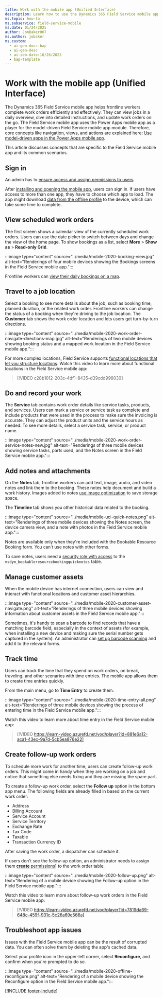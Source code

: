 ```yaml
---
title: Work with the mobile app (Unified Interface)
description: Learn how to use the Dynamics 365 Field Service mobile app to plan your work day, track your work orders, and view customer details.
ms.topic: how-to
ms.subservice: field-service-mobile
ms.date: 01/24/2025
author: JonBaker007
ms.author: jobaker
ms.custom:
  - ai-gen-docs-bap
  - ai-gen-desc
  - ai-seo-date:10/26/2023
  - bap-template
---
```


# Work with the mobile app (Unified Interface)

The Dynamics 365 Field Service mobile app helps frontline workers complete work orders efficiently and effectively. They can view jobs in a daily overview, dive into detailed instructions, and update work orders on the go. The Field Service mobile app uses the Power Apps mobile app as a player for the model-driven Field Service mobile app module. Therefore, core concepts like navigation, views, and actions are explained here: [Use model-driven apps in the Power Apps mobile app](/power-apps/mobile/use-custom-model-driven-app-on-mobile).

This article discusses concepts that are specific to the Field Service mobile app and its common scenarios.

## Sign in

An admin has to [ensure access and assign permissions to users](../users-licenses-permissions.md).

After [installing and opening the mobile app](download-mobile-app.md), users can sign in. If users have access to more than one app, they have to choose which app to load. The app might download [data from the offline profile](offline-data-sync.md) to the device, which can take some time to complete.

## View scheduled work orders

The first screen shows a calendar view of the currently scheduled work orders. Users can use the date picker to switch between days and change the view of the home page. To show bookings as a list, select **More** > **Show as** > **Read-only Grid**.

:::image type="content" source="../media/mobile-2020-booking-view.jpg" alt-text="Renderings of four mobile devices showing the Bookings screens in the Field Service mobile app.":::

Frontline workers can [view their daily bookings on a map](booking-maps.md).

## Travel to a job location

Select a booking to see more details about the job, such as booking time, planned duration, or the related work order. Frontline workers can change the status of a booking when they're driving to the job location. The **Customer** tab shows the work order location and lets users get turn-by-turn directions.

:::image type="content" source="../media/mobile-2020-work-order-navigate-directions-map.jpg" alt-text="Renderings of two mobile devices showing booking status and a mapped work location in the Field Service mobile app.":::

For more complex locations, Field Service supports [functional locations that let you structure locations](../functional-locations.md). Watch this video to learn more about functional locations in the Field Service mobile app:
>
> [!VIDEO c28b1012-203c-4df1-8435-d39cdd999030]

## Do and record your work

The **Service** tab contains work order details like service tasks, products, and services. Users can mark a service or service task as complete and include products that were used in the process to make sure the invoicing is accurate. They can adjust the product units and the service hours as needed. To see more details, select a service task, service, or product name.

:::image type="content" source="../media/mobile-2020-work-order-service-notes-new.jpg" alt-text="Renderings of three mobile devices showing service tasks, parts used, and the Notes screen in the Field Service mobile app.":::

## Add notes and attachments

On the **Notes** tab, frontline workers can add text, image, audio, and video notes and link them to the booking. These notes help document and build a work history. Images added to notes [use image optimization](/power-apps/mobile/optimize-images-upload) to save storage space.

The **Timeline** tab shows you other historical data related to the booking.

:::image type="content" source="../media/mobile-uci-quick-notes.png" alt-text="Renderings of three mobile devices showing the Notes screen, the device camera view, and a note with photos in the Field Service mobile app.":::

Notes are available only when they're included with the Bookable Resource Booking form. You can't use notes with other forms.

To save notes, users need a [security role with access](../users-licenses-permissions.md) to the `msdyn_bookableresourcebookingquicknotes` table.

## Manage customer assets

When the mobile device has internet connection, users can view and interact with functional locations and customer asset hierarchies.

:::image type="content" source="../media/mobile-2020-customer-asset-navigate.png" alt-text="Renderings of three mobile devices showing information about customer assets in the Field Service mobile app.":::

Sometimes, it's handy to scan a barcode to find records that have a matching barcode field, especially in the context of assets (for example, when installing a new device and making sure the serial number gets captured in the system). An administrator can [set up barcode scanning](scan-barcode.md) and add it to the relevant forms.

## Track time

Users can track the time that they spend on work orders, on break, traveling, and other scenarios with time entries. The mobile app allows them to create time entries quickly.

From the main menu, go to **Time Entry** to create them.

:::image type="content" source="../media/mobile-2020-time-entry-all.png" alt-text="Renderings of three mobile devices showing the process of entering time in the Field Service mobile app.":::

Watch this video to learn more about time entry in the Field Service mobile app:
>
> [!VIDEO https://learn-video.azurefd.net/vod/player?id=881e6a12-aca1-43ec-9a7d-5cb5ea876e22]

## Create follow-up work orders

To schedule more work for another time, users can create follow-up work orders. This might come in handy when they are working on a job and notice that something else needs fixing and they are missing the spare part.

To create a follow-up work order, select the **Follow up** option in the bottom app menu. The following fields are already filled in based on the current work order:

- Address
- Billing Account
- Service Account
- Service Territory
- Exchange Rate
- Tax Code
- Taxable
- Transaction Currency ID

After saving the work order, a dispatcher can schedule it.

If users don't see the follow-up option, an administrator needs to assign them [**create** permissions](../users-licenses-permissions.md)] to the work order table.

:::image type="content" source="../media/mobile-2020-follow-up.png" alt-text="Rendering of a mobile device showing the Follow-up option in the Field Service mobile app.":::

Watch this video to learn more about follow-up work orders in the Field Service mobile app:
>
> [!VIDEO https://learn-video.azurefd.net/vod/player?id=7819da69-648c-459f-931c-5c26a69e566a]

## Troubleshoot app issues

Issues with the Field Service mobile app can be the result of corrupted data. You can often solve them by deleting the app's cached data.

Select your profile icon in the upper-left corner, select **Reconfigure**, and confirm when you're prompted to do so.

:::image type="content" source="../media/mobile-2020-offline-reconfigure.png" alt-text="Rendering of a mobile device showing the Reconfigure option in the Field Service mobile app.":::

[!INCLUDE [footer-include](../../includes/footer-banner.md)]
